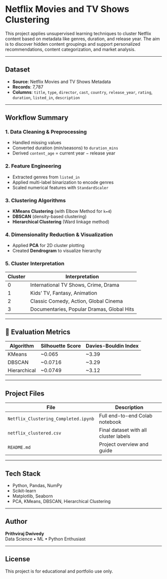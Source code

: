 # Netflix Movies and TV Shows Clustering

This project applies unsupervised learning techniques to cluster Netflix content based on metadata like genres, duration, and release year. The aim is to discover hidden content groupings and support personalized recommendations, content categorization, and market analysis.

---

## Dataset

- **Source**: Netflix Movies and TV Shows Metadata
- **Records**: 7,787
- **Columns**: `title`, `type`, `director`, `cast`, `country`, `release_year`, `rating`, `duration`, `listed_in`, `description`

---

## Workflow Summary

### 1. Data Cleaning & Preprocessing
- Handled missing values
- Converted duration (min/seasons) to `duration_mins`
- Derived `content_age` = current year − release year

### 2. Feature Engineering
- Extracted genres from `listed_in`
- Applied multi-label binarization to encode genres
- Scaled numerical features with `StandardScaler`

### 3. Clustering Algorithms
-  **KMeans Clustering** (with Elbow Method for `k=4`)
-  **DBSCAN** (density-based clustering)
-  **Hierarchical Clustering** (Ward linkage method)

### 4. Dimensionality Reduction & Visualization
- Applied **PCA** for 2D cluster plotting
- Created **Dendrogram** to visualize hierarchy

### 5. Cluster Interpretation

| Cluster | Interpretation |
|---------|----------------|
| 0 | International TV Shows, Crime, Drama |
| 1 | Kids’ TV, Fantasy, Animation |
| 2 | Classic Comedy, Action, Global Cinema |
| 3 | Documentaries, Popular Dramas, Global Hits |

---

## 📏 Evaluation Metrics

| Algorithm    | Silhouette Score | Davies-Bouldin Index |
|--------------|------------------|-----------------------|
| KMeans       | ~0.065           | ~3.39                 |
| DBSCAN       | ~0.0716          | ~3.29                 |
| Hierarchical | ~0.0749          | ~3.12                 |

---

## Project Files

| File | Description |
|------|-------------|
| `Netflix_Clustering_Completed.ipynb` | Full end-to-end Colab notebook |
| `netflix_clustered.csv`             | Final dataset with all cluster labels |
| `README.md`                         | Project overview and guide |

---

## Tech Stack

- Python, Pandas, NumPy
- Scikit-learn
- Matplotlib, Seaborn
- PCA, KMeans, DBSCAN, Hierarchical Clustering

---

## Author

**Prithviraj Dwivedy**  
Data Science • ML • Python Enthusiast

---

## License

This project is for educational and portfolio use only.
